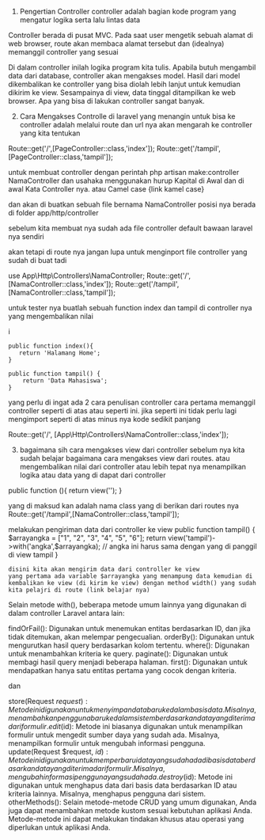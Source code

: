 1. Pengertian Controller
controller adalah bagian kode program yang mengatur logika serta lalu
lintas data

Controller berada di pusat MVC. Pada saat user mengetik sebuah alamat di web browser,
route akan membaca alamat tersebut dan (idealnya) memanggil controller yang sesuai

Di dalam controller inilah logika program kita tulis. Apabila butuh mengambil data dari
database, controller akan mengakses model. Hasil dari model dikembalikan ke controller yang
bisa diolah lebih lanjut untuk kemudian dikirim ke view. Sesampainya di view, data tinggal
ditampilkan ke web browser.
Apa yang bisa di lakukan controller sangat banyak.

2. Cara Mengakses Controlle
di laravel yang menangin untuk bisa ke controller adalah melalui route dan url nya akan mengarah ke controller yang kita tentukan 

Route::get('/',[PageController::class,'index']);
Route::get('/tampil',[PageController::class,'tampil']);

untuk membuat controller dengan perintah php artisan make:controller NamaController dan usahaka menggunakan hurup Kapital di Awal dan di awal Kata Controller nya. atau Camel case {link kamel case}

dan akan di buatkan sebuah file bernama NamaController posisi nya berada di folder app/http/controller

sebelum kita membuat nya sudah ada file controller default bawaan laravel nya sendiri

akan tetapi di route nya jangan lupa untuk menginport file controller yang sudah di buat tadi

use App\Http\Controllers\NamaController;
Route::get('/',[NamaController::class,'index']);
Route::get('/tampil',[NamaController::class,'tampil']);

untuk tester nya buatlah sebuah function index dan tampil di controller nya yang mengembalikan nilai 
<!-- kode di sembunyikan -->i
    public function index(){
       return 'Halamang Home';
    }

    public function tampil() {
        return 'Data Mahasiswa';
    }

yang perlu di ingat ada  2 cara penulisan controller 
cara pertama memanggil controller seperti di atas atau 
seperti ini. jika seperti ini tidak perlu lagi mengimport seperti di atas minus nya kode sedikit panjang

Route::get('/', [App\Http\Controllers\NamaController::class,'index']);

3. bagaimana sih cara mengakses view dari controller
sebelum nya kita sudah belajar bagaimana cara mengakses view dari routes.  atau mengembalikan nilai dari controller atau lebih tepat nya menampilkan logika atau data yang di dapat dari controller

public function <nama fungsi>(){
    return view('');
} 

yang di maksud kan adalah nama class yang di berikan dari routes nya
Route::get('/tampil',[NamaController::class,'tampil']);

melakukan pengiriman data dari controller ke view
    public function tampil() {
        $arrayangka = ["1", "2", "3", "4", "5", "6"];
        return view('tampil')->with('angka',$arrayangka);
        // angka ini harus sama dengan yang di panggil di view tampil
    }

    disini kita akan mengirim data dari controller ke view
    yang pertama ada variable $arrayangka yang menampung data kemudian di kembalikan ke view (di kirim ke view) dengan method width() yang sudah kita pelajri di route (link belajar nya)
Selain metode with(), beberapa metode umum lainnya yang digunakan di dalam controller Laravel antara lain:

findOrFail(): Digunakan untuk menemukan entitas berdasarkan ID, dan jika tidak ditemukan, akan melempar pengecualian.
orderBy(): Digunakan untuk mengurutkan hasil query berdasarkan kolom tertentu.
where(): Digunakan untuk menambahkan kriteria ke query.
paginate(): Digunakan untuk membagi hasil query menjadi beberapa halaman.
first(): Digunakan untuk mendapatkan hanya satu entitas pertama yang cocok dengan kriteria.

dan

store(Request $request): Metode ini digunakan untuk menyimpan data baru ke dalam basis data. Misalnya, menambahkan pengguna baru ke dalam sistem berdasarkan data yang diterima dari formulir.
edit($id): Metode ini biasanya digunakan untuk menampilkan formulir untuk mengedit sumber daya yang sudah ada. Misalnya, menampilkan formulir untuk mengubah informasi pengguna.
update(Request $request, $id): Metode ini digunakan untuk memperbarui data yang sudah ada di basis data berdasarkan data yang diterima dari formulir. Misalnya, mengubah informasi pengguna yang sudah ada.
destroy($id): Metode ini digunakan untuk menghapus data dari basis data berdasarkan ID atau kriteria lainnya. Misalnya, menghapus pengguna dari sistem.
otherMethods(): Selain metode-metode CRUD yang umum digunakan, Anda juga dapat menambahkan metode kustom sesuai kebutuhan aplikasi Anda. Metode-metode ini dapat melakukan tindakan khusus atau operasi yang diperlukan untuk aplikasi Anda.
